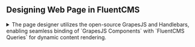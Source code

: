 


## Designing Web Page in FluentCMS

<details> <summary> The page designer utilizes the open-source GrapesJS and Handlebars, enabling seamless binding of `GrapesJS Components` with `FluentCMS Queries` for dynamic content rendering. </summary>

### Introduction to GrapesJS Panels
The GrapesJS Page Designer UI provides a toolbox with four main panels:  
![GrapesJS Toolbox](https://raw.githubusercontent.com/fluent-cms/fluent-cms/doc/doc/screenshots/grapes-toolbox.png)  
1. **Style Manager**: Lets users customize CSS properties of selected elements on the canvas. FluentCMS does not modify this panel.  
2. **Traits Panel**: Allows you to modify attributes of selected elements. FluentCMS adds custom traits to bind data to components here.  
3. **Layers Panel**: Displays a hierarchical view of page elements similar to the DOM structure. FluentCMS does not customize this panel, but it’s useful for locating FluentCMS blocks.  
4. **Blocks Panel**: Contains pre-made blocks or components for drag-and-drop functionality. FluentCMS adds its own customized blocks here.  

### Tailwind CSS Support
FluentCMS includes Tailwind CSS by default for page rendering, using the following styles:

```html
<link rel="stylesheet" href="https://unpkg.com/tailwindcss@1.4.6/dist/base.min.css">
<link rel="stylesheet" href="https://unpkg.com/tailwindcss@1.4.6/dist/components.min.css">
<link rel="stylesheet" href="https://unpkg.com/@tailwindcss/typography@0.1.2/dist/typography.min.css">
<link rel="stylesheet" href="https://unpkg.com/tailwindcss@1.4.6/dist/utilities.min.css">
```

### Page Types: Landing Page, Detail Page, and Home Page

#### **Landing Page**: A landing page is typically the first page a visitor sees.   
The URL format is `/page/<pagename>`.    
A landing page is typically composed of multiple `Multiple Records Components`, each with its own `Query`, making the page-level `Query` optional.

![Landing Page](https://raw.githubusercontent.com/fluent-cms/fluent-cms/doc/doc/screenshots/page-landing.png)

#### **Detail Page**: A detail page provides specific information about an item.  
The URL format is `/page/<pagename>/<router parameter>`, FluentCMS retrieves data by passing the router parameter to the `FluentCMS Query`. 

For the following settings  
- Page Name: `course/{id}`  
- Query: `courses`  
FluentCMS will call the query `https://fluent-cms-admin.azurewebsites.net/api/queries/courses/one?id=3` for URL `https://fluent-cms-admin.azurewebsites.net/pages/course/3`

![Course Detail Page](https://raw.githubusercontent.com/fluent-cms/fluent-cms/doc/doc/screenshots/page-course.png)

#### **Home Page**:
The homepage is a special landing page with the name `home`. Its URL is `/pages/home`. If no other route handles the path `/`, FluentCMS will render `/` as `/pages/home`.

### Data Binding: Singleton or Multiple Records

FluentCMS uses [Handlebars expression](https://github.com/Handlebars-Net/Handlebars.Net) for dynamic data binding.

#### Singleton
Singleton fields are enclosed within `{{ }}`.

![Singleton Field](https://raw.githubusercontent.com/fluent-cms/fluent-cms/doc/doc/screenshots/designer-single-field.png)

#### Multiple Records
`Handlebars` loops over arrays using the `each` block.

```handlebars
{{#each course}}
    <li>{{title}}</li>
{{/each}}
```

However, you won’t see the `{{#each}}` statement in the GrapesJS Page Designer. FluentCMS adds it automatically for any block under the `Multiple Records` category.

Steps to bind multiple records:  
1. Drag a block from the `Multiple Records` category.
    ![Multiple Record Blocks](https://raw.githubusercontent.com/fluent-cms/fluent-cms/doc/doc/screenshots/designer-multiple-record-block.png)
2. Hover over the GrapesJS components to find a block with the `Multiple-records` tag in the top-left corner, then click the `Traits` panel. You can also use the GrapesJS Layers Panel to locate the component.
    ![Multiple Record Select](https://raw.githubusercontent.com/fluent-cms/fluent-cms/doc/doc/screenshots/designer-multiple-record-select.png)  
3. In the `Traits` panel, you have the following options:
    - **Field**: Specify the field name for the Page-Level Query (e.g., for the FluentCMS Query below, you could set the field as `teacher.skills`).  
      ```json
      {
        "teacher": {
          "firstname": "",
          "skills": [
            {
              "name": "cooking fish",
              "years": 3
            }
          ]
        }
      }
      ```   
    - **Query**: The query to retrieve data.  
    - **Qs**: Query string parameters to pass (e.g., `?status=featured`, `?level=Advanced`).  
    - **Offset**: Number of records to skip.  
    - **Limit**: Number of records to retrieve.  
    - **Pagination** There are 3 Options: 
      - `Button`, content is divided into multiple pages, and navigation buttons (e.g., "Next," "Previous," or numbered buttons) are provided to allow users to move between the pages.
      - `Infinite Scroll` , Content automatically loads as the user scrolls down the page, providing a seamless browsing experience without manual page transitions. It's better to set only one component to `infinite scroll`, and put it to the bottom of the pages. 
      - `None`. Users see all the available content at once, without the need for additional actions.
   ![Multiple Record Trait](https://raw.githubusercontent.com/fluent-cms/fluent-cms/doc/doc/screenshots/designer-multiple-record-trait.png)

### Linking and Images

FluentCMS does not customize GrapesJS' Image and Link components, but locating where to input `Query Field` can be challenging. The steps below explain how to bind them.

- **Link**:
  Locate the link by hovering over the GrapesJS component or finding it in the `GrapesJS Layers Panel`. Then switch to the `Traits Panel` and input the detail page link, e.g., `/pages/course/{{id}}`. FluentCMS will render this as `<a href="/pages/course/3">...</a>`.

- **Image**:
  Double-click on the image component, input the image path, and select the image. For example, if the image field is `thumbnail_image_url`, input `/files/{{thumbnail_image_url}}`. FluentCMS will replace `{{thumbnail_image_url}}` with the actual field value.

  ![Designer Image](https://raw.githubusercontent.com/fluent-cms/fluent-cms/doc/doc/screenshots/designer-image.png)

### Customized Blocks
FluentCMS adds customized blocks to simplify web page design and data binding for `FluentCMS Queries`. These blocks use Tailwind CSS.

- **Multiple Records**: Components in this category contain subcomponents with a `Multiple-Records` trait.
- **Card**: Typically used in detail pages.
- **Header**: Represents a navigation bar or page header.
</details>